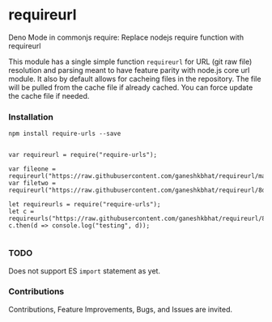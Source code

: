 # requireurl
Deno Mode in commonjs require: Replace nodejs require function with requireurl

This module has a single simple function `requireurl` for URL (git raw file) resolution and parsing meant to have feature parity with node.js core url module. It also by default allows for cacheing files in the repository. The file will be pulled from the cache file if already cached. You can force update the cache file if needed.

### Installation
`npm install require-urls --save`

```

var requireurl = require("require-urls");

var fileone = requireurl("https://raw.githubusercontent.com/ganeshkbhat/requireurl/main/index.js");
var filetwo = requireurl("https://raw.githubusercontent.com/ganeshkbhat/requireurl/8d8681c4a28d64f23fb473064fa86880a0b930ff/index.js");

let requireurls = require("require-urls");
let c = requireurls("https://raw.githubusercontent.com/ganeshkbhat/requireurl/8d8681c4a28d64f23fb473064fa86880a0b930ff/index.js");
c.then(d => console.log("testing", d));


```

### TODO
Does not support ES `import` statement as yet.

### Contributions
Contributions, Feature Improvements, Bugs, and Issues are invited.

